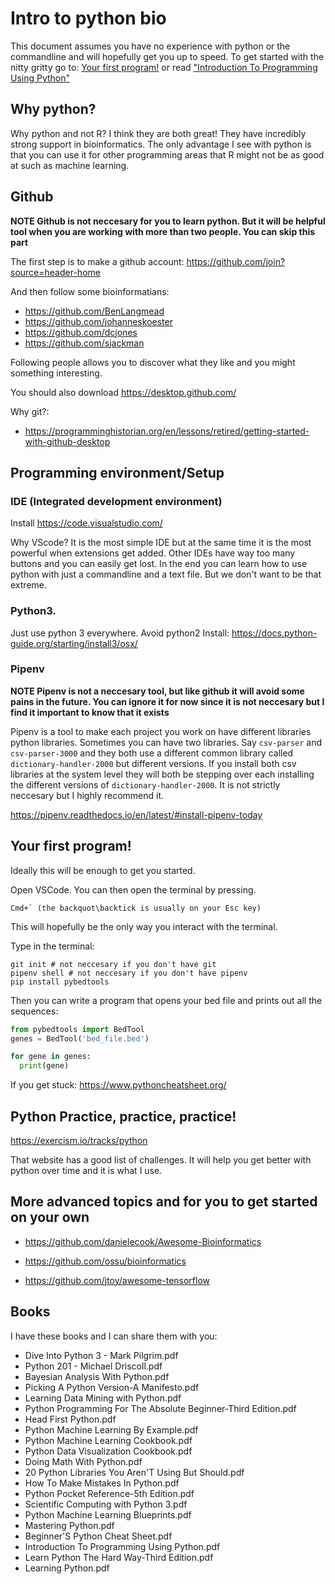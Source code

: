 # Intro to python bio

This document assumes you have no experience with python or the commandline and will hopefully get you up to speed. To get started with the nitty gritty go to: [Your first program!](#your-first-program) or read ["Introduction To Programming Using Python"](#books)

## Why python?

Why python and not R? I think they are both great! They have incredibly strong support in bioinformatics. The only advantage I see with python is that you can use it for other programming areas that R might not be as good at such as machine learning.

## Github

__NOTE Github is not neccesary for you to learn python. But it will be helpful tool when you are working with more than two people. You can skip this part__

The first step is to make a github account: https://github.com/join?source=header-home

And then follow some bioinformatians:
- https://github.com/BenLangmead
- https://github.com/johanneskoester
- https://github.com/dcjones
- https://github.com/sjackman

Following people allows you to  discover what they like and you might something interesting.

You should also download https://desktop.github.com/


Why git?: 
- https://programminghistorian.org/en/lessons/retired/getting-started-with-github-desktop

## Programming environment/Setup

### IDE (Integrated development environment)

Install https://code.visualstudio.com/

Why VScode? It is the most simple IDE but at the same time it is the most powerful when extensions get added. Other IDEs have way too many buttons and you can easily get lost. In the end you can learn how to use python with just a commandline and a text file. But we don't want to be that extreme.

### Python3.

Just use python 3 everywhere. Avoid python2
Install: https://docs.python-guide.org/starting/install3/osx/

### Pipenv

__NOTE Pipenv is not a neccesary tool, but like github it will avoid some pains in the future. You can ignore it for now since it is not neccesary but I find it important to know that it exists__

Pipenv is a tool to make each project you work on have different libraries python libraries. Sometimes you can have two libraries. Say `csv-parser` and `csv-parser-3000` and they both use a different common library called `dictionary-handler-2000` but different versions. If you install both csv libraries at the system level they will both be stepping over each installing the different versions of `dictionary-handler-2000`. It is not strictly neccesary but I highly recommend it.

https://pipenv.readthedocs.io/en/latest/#install-pipenv-today

## Your first program!

Ideally this will be enough to get you started.

Open VSCode. You can then open the terminal by pressing.

```
Cmd+` (the backquot\backtick is usually on your Esc key)
```

This will hopefully be the only way you interact with the terminal. 

Type in the terminal:

```
git init # not neccesary if you don't have git
pipenv shell # not neccesary if you don't have pipenv
pip install pybedtools
```

Then you can write a program that opens your bed file and prints out all the sequences:

```python
from pybedtools import BedTool
genes = BedTool('bed_file.bed')

for gene in genes:
  print(gene)
```

If you get stuck: https://www.pythoncheatsheet.org/

## Python Practice, practice, practice!

https://exercism.io/tracks/python

That website has a good list of challenges. It will help you get better with python over time and it is what I use.

## More advanced topics and for you to get started on your own

 - https://github.com/danielecook/Awesome-Bioinformatics

 - https://github.com/ossu/bioinformatics

 - https://github.com/jtoy/awesome-tensorflow

## Books 

I have these books and I can share them with you:

 - Dive Into Python 3 - Mark Pilgrim.pdf
 - Python 201 - Michael Driscoll.pdf
 - Bayesian Analysis With Python.pdf
 - Picking A Python Version-A Manifesto.pdf
 - Learning Data Mining with Python.pdf
 - Python Programming For The Absolute Beginner-Third Edition.pdf
 - Head First Python.pdf
 - Python Machine Learning By Example.pdf
 - Python Machine Learning Cookbook.pdf
 - Python Data Visualization Cookbook.pdf
 - Doing Math With Python.pdf
 - 20 Python Libraries You Aren'T Using But Should.pdf
 - How To Make Mistakes In Python.pdf
 - Python Pocket Reference-5th Edition.pdf
 - Scientific Computing with Python 3.pdf
 - Python Machine Learning Blueprints.pdf
 - Mastering Python.pdf
 - Beginner'S Python Cheat Sheet.pdf
 - Introduction To Programming Using Python.pdf
 - Learn Python The Hard Way-Third Edition.pdf
 - Learning Python.pdf
